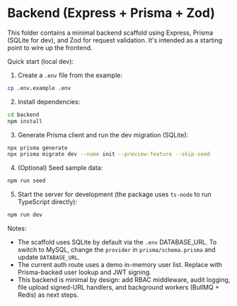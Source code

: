 # Backend (Express + Prisma + Zod)

This folder contains a minimal backend scaffold using Express, Prisma (SQLite for dev), and Zod for request validation. It's intended as a starting point to wire up the frontend.

Quick start (local dev):

1. Create a `.env` file from the example:

```bash
cp .env.example .env
```

2. Install dependencies:

```bash
cd backend
npm install
```

3. Generate Prisma client and run the dev migration (SQLite):

```bash
npx prisma generate
npx prisma migrate dev --name init --preview-feature --skip-seed
```

4. (Optional) Seed sample data:

```bash
npm run seed
```

5. Start the server for development (the package uses `ts-node` to run TypeScript directly):

```bash
npm run dev
```

Notes:
- The scaffold uses SQLite by default via the `.env` DATABASE_URL. To switch to MySQL, change the `provider` in `prisma/schema.prisma` and update `DATABASE_URL`.
- The current auth route uses a demo in-memory user list. Replace with Prisma-backed user lookup and JWT signing.
- This backend is minimal by design: add RBAC middleware, audit logging, file upload signed-URL handlers, and background workers (BullMQ + Redis) as next steps.
